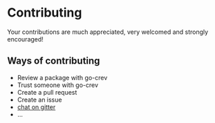 # Contributing

Your contributions are much appreciated, very welcomed and strongly encouraged!

## Ways of contributing
- Review a package with go-crev
- Trust someone with go-crev
- Create a pull request
- Create an issue
- [chat on gitter](https://gitter.im/go-crev/go-crev)
- ...